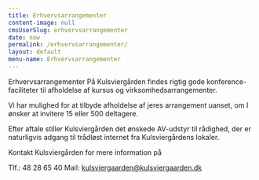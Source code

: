 ```yaml
---
title: Erhvervsarrangementer
content-image: null
cmsUserSlug: erhvervsarrangementer
date: now
permalink: /erhvervsarrangementer/
layout: default
menu-name: Erhvervsarrangementer
---
```


Erhvervsarrangementer
På Kulsviergården findes rigtig gode konference-faciliteter til afholdelse af kursus og virksomhedsarrangementer.

Vi har mulighed for at tilbyde afholdelse af jeres arrangement uanset, om I ønsker at invitere 15 eller 500 deltagere.

Efter aftale stiller Kulsviergården det ønskede AV-udstyr til rådighed, der er naturligvis adgang til trådløst internet fra Kulsviergårdens lokaler. 

Kontakt Kulsviergården for mere information på 

Tlf.: 48 28 65 40 
Mail: kulsviergaarden@kulsviergaarden.dk 